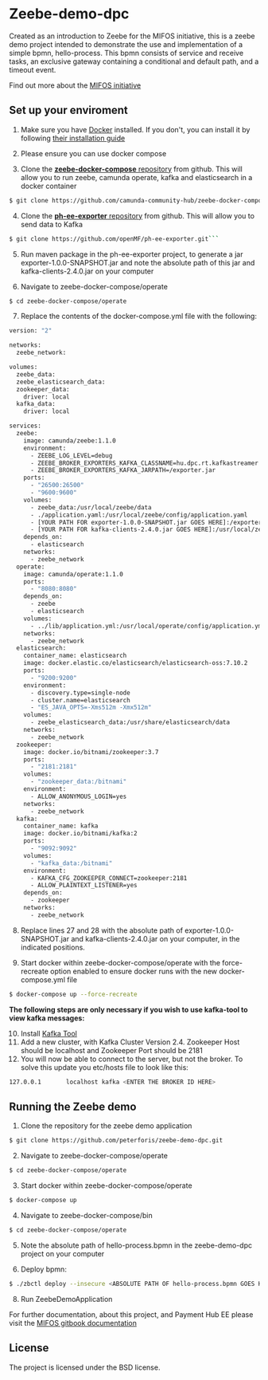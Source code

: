 # Zeebe-demo-dpc

Created as an introduction to Zeebe for the MIFOS initiative, this is a 
zeebe demo project intended to demonstrate the use and implementation 
of a simple bpmn, hello-process. This bpmn consists of service and 
receive tasks, an exclusive gateway containing a conditional and 
default path, and a timeout event.


Find out more about the [MIFOS initiative](https://mifos.org/)

## Set up your enviroment

1. Make sure you have [Docker](https://www.docker.com/) installed. If you don't, you can install it 
by following [their installation guide](https://docs.readthedocs.io/en/latest/development/install.html)


2. Please ensure you can use docker compose


3. Clone the [<b> zeebe-docker-compose</b> repository](https://github.com/camunda-community-hub/zeebe-docker-compose) from github. This will 
allow you to run zeebe, camunda operate, kafka and elasticsearch in 
a docker container
```bash
$ git clone https://github.com/camunda-community-hub/zeebe-docker-compose.git
```

4. Clone the [<b> ph-ee-exporter</b> repository](https://github.com/openMF/ph-ee-exporter) from github. This will
allow you to send data to Kafka
```bash
$ git clone https://github.com/openMF/ph-ee-exporter.git```
```

5. Run maven package in the ph-ee-exporter project, to generate a jar 
exporter-1.0.0-SNAPSHOT.jar and note the absolute path of this jar
and kafka-clients-2.4.0.jar on your computer


6. Navigate to zeebe-docker-compose/operate
```bash
$ cd zeebe-docker-compose/operate
```

7. Replace the contents of the docker-compose.yml file with the following:
```bash
version: "2"

networks:
  zeebe_network:

volumes:
  zeebe_data:
  zeebe_elasticsearch_data:
  zookeeper_data:
    driver: local
  kafka_data:
    driver: local

services:
  zeebe:
    image: camunda/zeebe:1.1.0
    environment:
      - ZEEBE_LOG_LEVEL=debug
      - ZEEBE_BROKER_EXPORTERS_KAFKA_CLASSNAME=hu.dpc.rt.kafkastreamer.exporter.KafkaExporter
      - ZEEBE_BROKER_EXPORTERS_KAFKA_JARPATH=/exporter.jar
    ports:
      - "26500:26500"
      - "9600:9600"
    volumes:
      - zeebe_data:/usr/local/zeebe/data
      - ./application.yaml:/usr/local/zeebe/config/application.yaml
      - [YOUR PATH FOR exporter-1.0.0-SNAPSHOT.jar GOES HERE]:/exporter.jar
      - [YOUR PATH FOR kafka-clients-2.4.0.jar GOES HERE]:/usr/local/zeebe/lib/kafka-clients-2.4.0.jar
    depends_on:
      - elasticsearch
    networks:
      - zeebe_network
  operate:
    image: camunda/operate:1.1.0
    ports:
      - "8080:8080"
    depends_on:
      - zeebe
      - elasticsearch
    volumes:
      - ../lib/application.yml:/usr/local/operate/config/application.yml
    networks:
      - zeebe_network
  elasticsearch:
    container_name: elasticsearch
    image: docker.elastic.co/elasticsearch/elasticsearch-oss:7.10.2
    ports:
      - "9200:9200"
    environment:
      - discovery.type=single-node
      - cluster.name=elasticsearch
      - "ES_JAVA_OPTS=-Xms512m -Xmx512m"
    volumes:
      - zeebe_elasticsearch_data:/usr/share/elasticsearch/data
    networks:
      - zeebe_network
  zookeeper:
    image: docker.io/bitnami/zookeeper:3.7
    ports:
      - "2181:2181"
    volumes:
      - "zookeeper_data:/bitnami"
    environment:
      - ALLOW_ANONYMOUS_LOGIN=yes
    networks:
      - zeebe_network
  kafka:
    container_name: kafka
    image: docker.io/bitnami/kafka:2
    ports:
      - "9092:9092"
    volumes:
      - "kafka_data:/bitnami"
    environment:
      - KAFKA_CFG_ZOOKEEPER_CONNECT=zookeeper:2181
      - ALLOW_PLAINTEXT_LISTENER=yes
    depends_on:
      - zookeeper
    networks:
      - zeebe_network
```

8. Replace lines 27 and 28 with the absolute path of exporter-1.0.0-
SNAPSHOT.jar and kafka-clients-2.4.0.jar on your computer, in the 
indicated positions.


9. Start docker within zeebe-docker-compose/operate with the 
force-recreate option enabled to ensure docker runs with the new docker-
compose.yml file
```bash
$ docker-compose up --force-recreate
```

<b>The following steps are only necessary if you wish to use kafka-tool to view kafka messages:</b>

10. Install [Kafka Tool](https://www.kafkatool.com/)
11. Add a new cluster, with Kafka Cluster Version 2.4. Zookeeper Host should be localhost and Zookeeper Port should be 2181
12. You will now be able to connect to the server, but not the broker. To solve this update you etc/hosts file to look like this:
```bash
127.0.0.1       localhost kafka <ENTER THE BROKER ID HERE>
```


## Running the Zeebe demo

1. Clone the repository for the zeebe demo application
```bash
$ git clone https://github.com/peterforis/zeebe-demo-dpc.git
```
2. Navigate to zeebe-docker-compose/operate
```bash
$ cd zeebe-docker-compose/operate
```
3. Start docker within zeebe-docker-compose/operate 
```bash
$ docker-compose up 
```
4. Navigate to zeebe-docker-compose/bin
```bash
$ cd zeebe-docker-compose/operate
```

5. Note the absolute path of hello-process.bpmn in the zeebe-demo-dpc project on your computer


7. Deploy bpmn:
```bash
$ ./zbctl deploy --insecure <ABSOLUTE PATH OF hello-process.bpmn GOES HERE>
```

8. Run ZeebeDemoApplication


For further documentation, about this project, and Payment Hub EE please visit the [MIFOS gitbook documentation](https://mifos.gitbook.io/docs/)

License
-------

The project is licensed under the BSD license.
